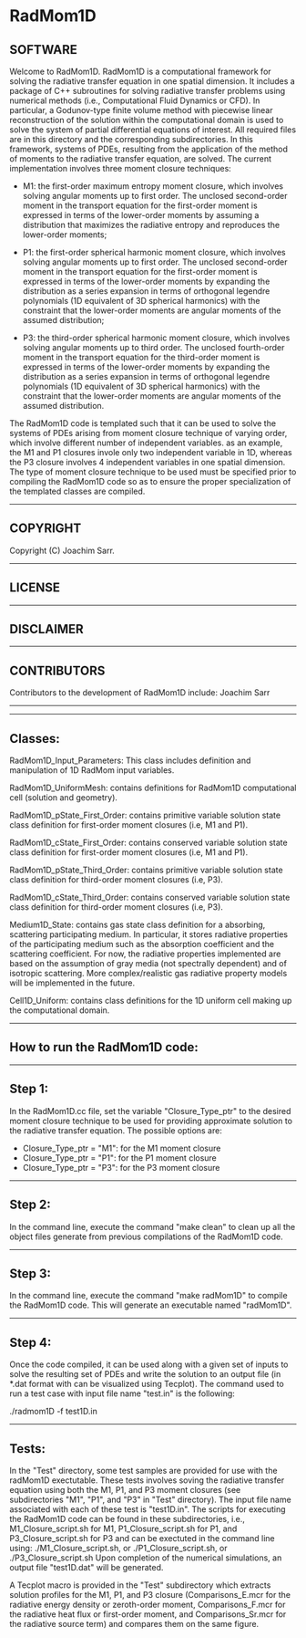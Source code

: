 # RadMom1D

SOFTWARE
--------

Welcome to RadMom1D.  RadMom1D  is a computational  framework  for
solving the radiative transfer equation in  one spatial dimension.
It includes a  package of C++ subroutines for  solving radiative
transfer problems  using  numerical methods (i.e., Computational  Fluid
Dynamics  or  CFD). In particular, a Godunov-type finite volume method with
piecewise linear reconstruction of the solution within the computational
domain is used to solve the system of partial differential equations of
interest. All required files are in  this directory and  the corresponding
subdirectories. In this framework, systems of PDEs, resulting from the
application of the method of moments to the radiative transfer equation, are
solved. The current implementation involves three moment closure techniques:

- M1: the first-order maximum entropy moment closure, which involves solving
      angular moments up to first order. The unclosed second-order moment in
      the transport equation for the first-order moment is expressed in terms
      of the lower-order moments by assuming a distribution that maximizes the
      radiative entropy and reproduces the lower-order moments;

- P1: the first-order spherical harmonic moment closure, which involves solving
      angular moments up to first order. The unclosed second-order moment in
      the transport equation for the first-order moment is expressed in terms
      of the lower-order moments by expanding the distribution as a series expansion
      in terms of orthogonal legendre polynomials (1D equivalent of 3D spherical
      harmonics) with the constraint that the lower-order moments are angular moments
      of the assumed distribution;

- P3: the third-order spherical harmonic moment closure, which involves solving
      angular moments up to third order. The unclosed fourth-order moment in
      the transport equation for the third-order moment is expressed in terms
      of the lower-order moments by expanding the distribution as a series expansion
      in terms of orthogonal legendre polynomials (1D equivalent of 3D spherical
      harmonics) with the constraint that the lower-order moments are angular moments
      of the assumed distribution.

The RadMom1D code is templated such that it can be used to solve the systems of PDEs
arising from moment closure technique of varying order, which involve different number
of independent variables. as an example, the M1 and P1 closures invole only two independent
variable in 1D, whereas the P3 closure involves 4 independent variables in one spatial
dimension. The type of moment closure technique to be used must be specified prior to
compiling the RadMom1D code so as to ensure the proper specialization of the templated
classes are compiled.

---------
COPYRIGHT
---------

Copyright (C) Joachim Sarr.


-------
LICENSE
-------

----------
DISCLAIMER
----------


------------
CONTRIBUTORS
------------

Contributors to the development of RadMom1D include:
Joachim Sarr

----------------------------------------------------------------------- 

------------------------------
Classes:
------------------------------

RadMom1D_Input_Parameters: This class includes definition and manipulation of 1D RadMom input variables.

RadMom1D_UniformMesh: contains definitions for RadMom1D computational cell (solution and geometry).

RadMom1D_pState_First_Order: contains primitive variable solution state class definition for first-order moment closures (i.e, M1 and P1).

RadMom1D_cState_First_Order: contains conserved variable solution state class definition for first-order moment closures (i.e, M1 and P1).

RadMom1D_pState_Third_Order: contains primitive variable solution state class definition for third-order moment closures (i.e, P3).

RadMom1D_cState_Third_Order: contains conserved variable solution state class definition for third-order moment closures (i.e, P3).

Medium1D_State: contains gas state class definition for a absorbing, scattering participating medium. In particular, it stores radiative properties of the participating medium such as the absorption coefficient and the scattering coefficient. For now, the radiative properties implemented are based on the assumption of gray media (not spectrally dependent) and of isotropic scattering. More complex/realistic gas radiative property models will be implemented in the future.

Cell1D_Uniform: contains class definitions for the 1D uniform cell making up the computational domain.

------------------------------
How to run the RadMom1D code:
------------------------------

------
Step 1:
------
In the RadMom1D.cc file,  set the variable "Closure_Type_ptr" to the desired moment closure technique to be used for providing approximate solution to the radiative transfer equation.
The possible options are:
 - Closure_Type_ptr = "M1": for the M1 moment closure
 - Closure_Type_ptr = "P1": for the P1 moment closure
 - Closure_Type_ptr = "P3": for the P3 moment closure

-------
Step 2:
-------
In the command line, execute the command "make clean" to clean up all the object files generate from previous compilations of the RadMom1D code.

-------
Step 3:
-------
In the command line, execute the command "make radMom1D" to compile the RadMom1D code. This will generate an executable named "radMom1D".

-------
Step 4:
-------
Once the code compiled, it can be used along with a given set of inputs to solve the resulting set of PDEs and write the solution to an output file (in *.dat format with can be visualized using Tecplot). The command used to run a test case with input file name "test.in" is the following:

./radmom1D -f test1D.in


-------
Tests:
-------
In the "Test" directory, some test samples are provided for use with the radMom1D exectutable.
These tests involves soving the radiative transfer equation using both the M1, P1, and P3 moment closures (see subdirectories "M1", "P1", and "P3" in "Test" directory).
The input file name associated with each of these test is "test1D.in". The scripts for executing the RadMom1D code can be found in these subdirectories, i.e., M1_Closure_script.sh for M1, P1_Closure_script.sh for P1, and P3_Closure_script.sh for P3 and can be exectuted in the command line using:
./M1_Closure_script.sh, or ./P1_Closure_script.sh, or ./P3_Closure_script.sh
Upon completion of the numerical simulations, an output file "test1D.dat" will be generated.

A Tecplot macro is provided in the "Test" subdirectory which extracts solution profiles for the M1, P1, and P3 closure (Comparisons_E.mcr for the radiative energy density or zeroth-order moment, Comparisons_F.mcr for the radiative heat flux or first-order moment, and Comparisons_Sr.mcr for the radiative source term) and compares them on the same figure.

